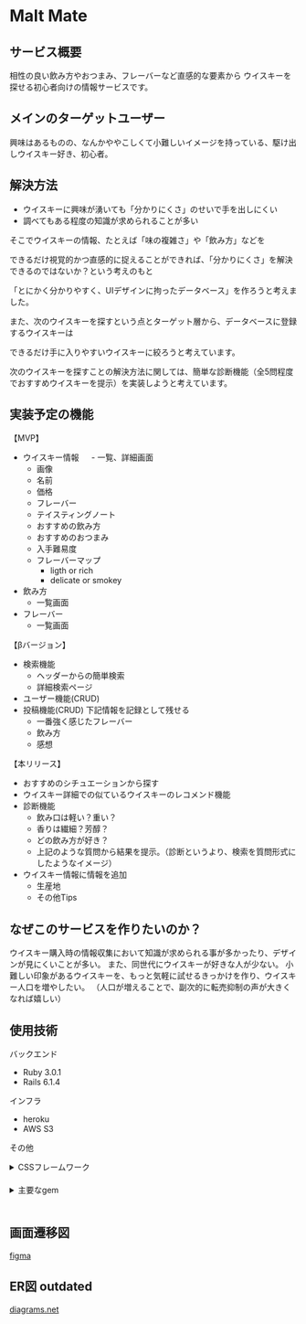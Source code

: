 # Malt Mate

## サービス概要
相性の良い飲み方やおつまみ、フレーバーなど直感的な要素から
ウイスキーを探せる初心者向けの情報サービスです。

## メインのターゲットユーザー
興味はあるものの、なんかややこしくて小難しいイメージを持っている、駆け出しウイスキー好き、初心者。

## 解決方法
- ウイスキーに興味が湧いても「分かりにくさ」のせいで手を出しにくい
- 調べてもある程度の知識が求められることが多い

そこでウイスキーの情報、たとえば「味の複雑さ」や「飲み方」などを

できるだけ視覚的かつ直感的に捉えることができれば、「分かりにくさ」を解決できるのではないか？という考えのもと

「とにかく分かりやすく、UIデザインに拘ったデータベース」を作ろうと考えました。

また、次のウイスキーを探すという点とターゲット層から、データベースに登録するウイスキーは

できるだけ手に入りやすいウイスキーに絞ろうと考えています。

次のウイスキーを探すことの解決方法に関しては、簡単な診断機能（全5問程度でおすすめウイスキーを提示）を実装しようと考えています。
## 実装予定の機能
【MVP】 
- ウイスキー情報
　 - 一覧、詳細画面 
  - 画像
  - 名前
  - 価格
  - フレーバー
  - テイスティングノート
  - おすすめの飲み方
  - おすすめのおつまみ
  - 入手難易度
  - フレーバーマップ
    - ligth or rich
    - delicate or smokey
- 飲み方
  - 一覧画面
- フレーバー
    - 一覧画面

【βバージョン】
- 検索機能
  - ヘッダーからの簡単検索
  - 詳細検索ページ 
- ユーザー機能(CRUD)
- 投稿機能(CRUD)
  下記情報を記録として残せる
  - 一番強く感じたフレーバー
  - 飲み方
  - 感想

【本リリース】
- おすすめのシチュエーションから探す
- ウイスキー詳細での似ているウイスキーのレコメンド機能
- 診断機能
  - 飲み口は軽い？重い？
  - 香りは繊細？芳醇？
  - どの飲み方が好き？
  - 上記のような質問から結果を提示。（診断というより、検索を質問形式にしたようなイメージ）
- ウイスキー情報に情報を追加
  - 生産地
  - その他Tips

## なぜこのサービスを作りたいのか？
ウイスキー購入時の情報収集において知識が求められる事が多かったり、デザインが見にくいことが多い。
また、同世代にウイスキーが好きな人が少ない。
小難しい印象があるウイスキーを、もっと気軽に試せるきっかけを作り、ウイスキー人口を増やしたい。
（人口が増えることで、副次的に転売抑制の声が大きくなれば嬉しい）

## 使用技術
バックエンド
- Ruby 3.0.1
- Rails 6.1.4

インフラ
- heroku
- AWS S3

その他
<details>
<summary>CSSフレームワーク</summary>
  bootstrap 5
  
  Semantic UI 
</details>　
<details>
<summary>主要なgem</summary>
  seed-fu
  
  sorcery
  
  pundit
  
  pagy
  
  ransack
</details>　
　

## 画面遷移図
[figma](https://www.figma.com/file/BU2M2V8YP45y8itqZujmw2/whiskey_database?node-id=0%3A1)
## ER図 outdated
[diagrams.net](https://viewer.diagrams.net/?tags=%7B%7D&highlight=0000ff&edit=_blank&layers=1&nav=1&title=erd.drawio#R7V1Zk9q4Fv41VN37QArv5rGbdGeSzt6d6cm8UG4w4NvGZmxDw%2Fz6K%2FACWAK8yLKQlKQqYGRhdL6jTzqbOspgvv4QWIvZF39sux25N153lPcdWVYkVQP%2Fba9s4iuyqknxlWngjONrBxcenX%2Ft5GIvubp0xnZ41DDyfTdyFscXR77n2aPo6JoVBP7bcbOJ7x5%2F68Ka2tCFx5HlwlefnXE0i6%2BasrG%2F%2FoftTGfpN0t6P%2F5kbqWNk18Szqyx%2F3ZwSbnrKIPA96P41Xw9sN3t6KXj8vxx8%2Bx%2BftU%2FfPoR%2FmP9un14%2BvpnN%2B7svswt2U8IbC%2Bq3LVz8zI35p%2BX8u%2FHiXm%2F1uxfZtBV465XlrtMxmsZ2kGY%2FOBok44i%2BO2L7cvIetleug0jK4gSYSs9cAGIL7Iczw7ABWn33nWtRejsmr%2FftZg57viztfGXUdpR%2Bu524qzt8c9Y1tu7gdg%2Fg87C5NYJ6PwxeZjtx5brTD3wegTGY%2FuNtwvf2b66W4ELaR8Tx3UHvusHu1%2BgjDXbHKu7Rw%2F8V%2FvgE1N%2BUXQdfFJwmBNxrOwgstcHIEuG%2FYPtz%2B0o2IAmyadd3UwglChRV0vev%2B0RKavJtdkhGtOGVqIF06zzvaTBi0TYJQSvQYI%2FKXMwIJFjuT%2BBdlredCf%2BWTR3k2F%2BmzmR%2FbiwRtumb2ASQQp%2FHPiLJyuY2lFy4ZLEPN%2FbflHkL5IbXHuS3vviR5E%2FT6GSjFbW6W6ktFvwD4zdoPdO62jg1wzAe2n%2FHvzbNg%2Bige8BQADkbvuwrTB6s8MIiYWz%2BnMZC4nolYKSV5oSvA4J%2FvsDVtHvpnFrL%2FrSUu3lpOqD0Z24u5l35ozHtncCPgVFphUW2YGMNK2ciJLO9gNXujfLBb%2FPsyL71l964xCSe%2Fac1aFgQFAAzamGQjrxx21vQ%2FCFjjf9HN%2Bpt4mV9bFkD4QtmVixU6g7AuAxWSCQPL6ugED0tgmk36zgaacPs7DAWKePdId3gATPmtt0o4E0gxSHC3cMoiqCMUgwRr9txlBVuucEzCqf4lpQRFeFzQwvAOzDrShcwRRVYcMdVUgShCPBHSS4Q5LbJg9J5nu%2FIRU3N7POJpICQcFaWZEV0A0I0kRSAjHcEYkBm78nrrXyhcsLr8tLSY0DCY%2BoJswjkongkewidiIxYHP3Fa4h2nd5ZSpUx%2BeFlH1jawgDNlZz5vTKwF9qFVF2oXeeA4r0RoICYAO2cHtVRsv6WLaHKo4XPYW6I%2BH3gq3eV0gj7W9Fy9MIwvNFlkbMhq0QtJNIBn1BIiZslRC%2Brxp44Y9GYFuGoBEiNIJwhxGmETjolu55A%2Fe0UMk%2FxiaNwP6xsR2OAmcROb5HNyqIs0lp%2Fxg%2FbKL0BHuQYQ%2BUQ4wsfSg9vHEztNNFhm3BF2As4LWDM99mQFGNCNJUUQYy3HGFqQuqIEMViCwvwjsN2OV1z5ffwywuNda5w4SdYLHrezgN%2FOViKJwglaHDHYdIiHUIgEH4am9EIAXWQIqulIq3bO6w2lgkhdQT2cNY1hR7Nbqe%2FGGpx30G8R7%2F5WIyFZxUUKQ3Ikwgsohx4mV9LN2jrYOBdSlRpDsiABKZxG2RSeu5xFKP82ziPfoFlUgioRgzYvgjE5Eo1hqZtJ5mLIlUsWq5YmySCRxgJUIrMACHQ07BW75AUEip4ArSHKLRPTVg1%2FziQmKfMmDL5txfRrPhxLbd%2F9jecv5fusFBnjeKo4dD3jAEbxDijaI%2BsQZ5w6R7asCu%2BZUSShnlDdiImURWAD2wvWk0E%2BRRD0L8kUdWdF6QR9PkgShNQbrEkUT31IBb81NwC%2FIAYwEbLQMrcKKN4Ix6yOGQM0RBVUKckZ1u0yJn8FVUNQO34AwwFnD85SJwRsJTXhkyLJPFH3%2F%2Fnn9Zfvhz%2BvU5%2BnHX9YKbxbArnBooroCQUpw%2BTnMFIi2gMa5Ay5opn8YFGZ1BO9NMgf7dsEejI%2BtuMv16R5jQ%2F1n6sSYcvJpu%2F18E%2FsgOQzBZp3uSuAvwSHEvcTO6QYaZfXCikD%2FyEZ4RUuRjtE4%2BTDlGKqm9wSn5wG6RwJ46vsehZQsnblimi2%2B%2FwsHDr%2FvZ4uPg47eHjfn48PG5a8iCLkhlFxKkC7SsmS1ucxbafFm10EMBp5Rbc%2Btf3xs680Ww3X%2BAl67jvdINkAatXHURxB9x4DV8COI4TRwk89LRssZb1oh64uAyBR09FHAGekYcU8EYdaDDMmOc8BmJ6mikKKP97HMZrx2SIs44D26%2BSOPEWMBlJxLW4JoxagOHZcr4aj4tJk%2FW22oQ%2FuyGn55WpuF1hS%2BDFGGQzDBHipopV8ahiM4Bmy%2ByQI4E7MgYB4Akhm%2FWhueymTVRwx1TpEGjgiqapgqVZCI5WtbMpnSchbYgC9SB5WMnjIDA7EDQRQ3g8McXIp%2BDFF%2BQTCBHy5rZdI6z0BZ8kUVnH%2FBF6FmjV0EV1THDMlWg5zwFsepI96iiJH8iGEwl%2BTNnd8oeiAxy5EEvWdogfleGwsR5ohSU5M8UqU5JfrLH%2FEgKHDrFW0l%2BpdKCgsmDfiQFXlFwvJaojRf%2BTvdRUGljV0cmFOxEy5MJIiiCNJnA4VR0zx3YpwZxZtx%2BLOAoCVGSvw5iWCYT5K5d%2BLwIMQciOqIx5kDbZ%2BieFTBboyo5vK6dJJAjAVuebPCsTjgbck0VNVHDMlGcmPIaPgtKcMdJ7kAV3ie87UhRyO%2B2o19YagwxygkwwMc42euFa4GvFYe31AAOy6QiNhqkyAIRLNEYWTC7qeBy%2FwBvFWb%2B2zDyh3Pr1R4uA5duaTc4tYuNwckpShblwohN7UUjGRrbB8hs1Qu7KCS52kEq104EJ8YCtgA4c2vKrw2pNmS4IwtJh7eOWfi9Y4tQOLyhcJnhqGwoXHYRvyVJh1eZV7h%2BoCAUTi%2BOB2pC4XQ4DpK3ULgM%2F2JFIelwZKQIhauOFw6XE3As5RWSCQWb0fJk0n4onN5wHCT9VFKpyhyjVALHRXId31AbMRySCRxNKciEDJmQjI478cwNh7fQTyZmYaExTybpsRyHVio7HAXOQgQ41AEOd5wiYz4HUlAIxUFysszUSW6XPR1y8UoerFOGLMObUeEcqwUZ7shCMvCGUwmyoCNI7oSwOdtfGMWFxDpZSAbsBhuBb0txRS0miO8tSoCGP7owYZPFrjSViKLAGkWR0gJFMRSpuey6LZUUxFBkKnRFMRR9OISKtxiKDP9iLSH1ZQgOIoaiOl74W0b0mahNR8E2tDyZtB9D0YcjsOieO7BPDaIy3X4s4GgqEUNRBzEsk8lytZq6y397%2F7v79H00%2Bays5R9OV5zoSog5SAZMICXN7Hmu53DNF0kgRwIOsxPlhOqjhmWiOMGioohpW9zRfqSE1Oe9imlfVDHdjwUcdyui7TAAh0NS6QsOIcQhrQdQyL0e3VMDds0XFej2sod9YCLarhZkuCMLWYUdZwAH4avt2OHwzYlmw4lrrfyAiXAK13qx3Vtr9DoNtiOawnhsT6ylG3VoirdQ0mOYEqopbOvK9jX4uUZlwkfWYMDFRXwVnLL2Wnk9ERmyyu4BT%2FjkKvxs%2B7Hg%2BASoNgDF4dpGWFep5avWgz5kFba%2B3gu%2BOqFBgq9kFTbQxjulDT%2BnILcBLA55SxwyQi1vtV6jQ05tzoK3CmiQ4C1Zg63EsUlP0FaTuOKPthBlCCMwZwORDT0%2FEmWNMZc11guk5CEnIVlqjJuaLkZ49RbiohNNiRJ1pw3ApQmtpvDhDTUrBuDCYqu0X9ZUnHxQpDcidADvl7lZcDSAl%2FWxdI%2F2HzrW9USR7ogASGyD2yIThHWWMJkgig%2FSPXdgnxoqbWHZpBID3sKO%2FPl8O4JUY4I8n5Ten3LEJ2mtKcEnxPkEYTUlzSdw7BIrVtOiYsvwLxhFNuBgpWVoc2QSbQA0HDKKyPQmRCCobD3SDALbNrljkEoZ4IwyCGzt5C4cpAHc8Ecipqh3TIpEEOl6hEnEhPegvJGIWdzVyTyJmPCudBw43uvwzRI0Ugc5%2FNGIyPomRiNFAy0aoxElzfrmmEaqJYIzSSMKIhF8VwNdUEgN1HBHIUoPDuB78f3XuRWwUU3%2FitK%2Fu0ouuq9btNRIc%2FnfSk9E95HJS9hr4vXkfys9dsP%2F8MlV5NPtx4Lj%2BMA2AMVdQoLSEwGE1PJV6%2FnfWYEdBvfQ%2BOQq8uj2eIE32XyFjLSBKv5IS4I9RIK0KCGt1pO%2FFYndMEZscs00SJCWIsFxjtxFqbQBLA55q4Bx0B5P7dRqC2b4mT%2F1Pcu921%2BN7bqxERmM9hHsbG98EwQ7cd%2F9BIB68r9Y3qaTWJ73H80tb%2Fxth7eduO1xCkjQ9YEJ17jZ%2Ft31C375X0mj3Zvf2zeAjZK379eHH77fpO%2FWTvTXweuDu8C7%2FU3bN%2Bk9MNLOmYujlJZPDXoWnbsd2AM8gkH3l8HIPnOrdnFClHoIZGUXA9u1Imd1%2FK1n4Pt9q5gH9m0j3QCm9u18Unr8C5Lb9niFe9JylVIz52jaUzyMUE8AMdbmoFmyRDnzyGrukbXzD5Zvr5lHN4AX8SNg1sMCh0rQrYdSOT3ErlMaUqfa0xVJwqUqSv%2B4Jz3vK8KkKqee%2BNSDSUq99qp2vj30w0vfoEskdDcVBze62zyHXiRCSVGKzgxp%2FBk1M0NXy1GMoVWdGtRcT3q%2BJ1wsqhg5VpQv0Gj%2BBl0loYoKb6qIm0bTSBtqlEXOrTi1%2FC6puK7k6EdPFna4dUU20U986sHy7Y3eJdXSa96gG0R0Eba8X4kuJvQmlaA3Mvp7kRbT9KZDRf%2Fj79%2FzL8sPf06%2FPkc%2F7rpecLMYdmlTc7AD6r%2FrH%2FwxczqU09WiWi%2FlaMhsiCC1fjl%2BzLc3Zbwq%2BdV8WkyerLfVIPzZDT89rUzD68KBgnQpZFWbDm4STMscU6Md2PaSstx71zv4IytH%2FWbagpsS%2B%2BjnP%2FmYufaKTkA7aLeEVqGlhuiFHsUAeO7rB4BWc7P9O8M8IBW9mtaoeTj2m1k5anJJEpHRz9WomlDvMbji5RvSqoGUAnWKmLPU5U2UhddrebdAQ7bObt4YedGgAVkv9QvWTrVee0Ujocy0ux2uWZl1uaAyp5inVpt1XNqc7wiTNpc0Tuaaq8YFzdTqtVcwexDRGILj8unS5HLadVlnFMp0BjJUVqbAHNEoajNKA9kp5XJ2ShWzcw0pZjgQ6ppRTQ1YodVM16wG1v1R5imKjEbA2s0b8pIHPr1cy3OCUel3NAruAgfzUmmPM3pKQQ9x6WXbdztwwLDu0o8bWJNpMLucD3anR2Pz029VeoFylKHUY1wqq%2Batlhd2WPn2iQMJlwp%2B%2BxUOHn7dzxYfBx%2B%2FPWzMx4ePz910LI50UI%2FTyv3d0%2B2VUf9n6acfdMOdyt2ABkpvsd4hNf0cXBtlbqX9RWUyMXtbNOwv6dPd%2F3d6pz%2Fo3Nx07rTOzV2nf9%2B5Mzs3Sme7btSTWNf7%2BHGSO%2FLTRGSvo2PdP05%2BT0J5EdG9UAr%2BNkzWGVnuTfLB3BmPdxMNKoC4DhmWSKtPPbXp3Kz33yVXDtVPQqifckbRisb0Ix1oMoSbw1OThvFZXaL%2Bwrn6CxAAimLnNFCknEXUQBQgba7%2BAhIoBUie%2FsSg9qsvXADLaR2FwZJFHBeDBo60IOTjwXsbziovVJGpcnEZdu0pQcifDbvuRSJQY2BiOQ0IOQ5MVAhqP3kVP0eRrLeAfDzYP8RZ4moVmep8chTsgTjaEgnCagxZ3BGWKBFEKWGRrLWAfDxRH6iKUPt8MhaiOFBsuBNk1RyouCOrIrWB2EuEqRTDD1VEwOb5yw5tvpgac3n13qijT8s7rqumvkA%2BfqOhsOWumvedX4qlzN9gYA5cRi9c4MneWkYzAC9nBAQGVlInp%2Fwr8tZQ5IzR847moudTS%2FkkLXxeuwJTMf0bhwa9MTX2BaUrXTd2%2Bgb6%2BWBHHCvulhpCO7GbY%2BjsDfTvhn1v3Kz48aNlfSxbps7cQPuNCoSl0k8jDdqfGqORokuIxmhEKZBETdW80fy0EGsDfySiwG7TReCvnDFYnFMNCQqo5BRmuKMSueH5RFDJKSpBuCoI70gaDru4QiqRLxc4ZZJKZDjOYik2JJXhwh%2BLmII0iJCGhAgoJ8wacOwDKw7uGlIz%2BeQNRL1Lvk63wQ8Z7rhDob0GCD1HADTnnkYkplad6JpNQ9WNXAW5uIfU83vcX2FX9YVem3JcGyUzVPPt5Xp%2Ba%2FA28LepoPvmYMadffHH9rbF%2FwE%3D)
